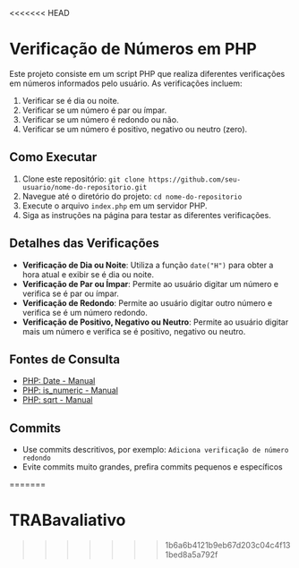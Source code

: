 <<<<<<< HEAD
# Verificação de Números em PHP

Este projeto consiste em um script PHP que realiza diferentes verificações em números informados pelo usuário. As verificações incluem:

1. Verificar se é dia ou noite.
2. Verificar se um número é par ou ímpar.
3. Verificar se um número é redondo ou não.
4. Verificar se um número é positivo, negativo ou neutro (zero).

## Como Executar

1. Clone este repositório: `git clone https://github.com/seu-usuario/nome-do-repositorio.git`
2. Navegue até o diretório do projeto: `cd nome-do-repositorio`
3. Execute o arquivo `index.php` em um servidor PHP.
4. Siga as instruções na página para testar as diferentes verificações.

## Detalhes das Verificações

- **Verificação de Dia ou Noite**: Utiliza a função `date("H")` para obter a hora atual e exibir se é dia ou noite.
- **Verificação de Par ou Ímpar**: Permite ao usuário digitar um número e verifica se é par ou ímpar.
- **Verificação de Redondo**: Permite ao usuário digitar outro número e verifica se é um número redondo.
- **Verificação de Positivo, Negativo ou Neutro**: Permite ao usuário digitar mais um número e verifica se é positivo, negativo ou neutro.

## Fontes de Consulta

- [PHP: Date - Manual](https://www.php.net/manual/en/function.date.php)
- [PHP: is_numeric - Manual](https://www.php.net/manual/en/function.is-numeric.php)
- [PHP: sqrt - Manual](https://www.php.net/manual/en/function.sqrt.php)

## Commits

- Use commits descritivos, por exemplo: `Adiciona verificação de número redondo`
- Evite commits muito grandes, prefira commits pequenos e específicos

=======
# TRABavaliativo
>>>>>>> 1b6a6b4121b9eb67d203c04c4f131bed8a5a792f
